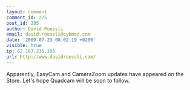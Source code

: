 ```yaml
---
layout: comment
comment_id: 225
post_id: 295
author: David Roessli
email: david.roessli@cybmed.com
date: '2009-07-23 08:02:19 +0200'
visible: true
ip: 62.167.235.105
url: http://www.davidroessli.com/
---
```

Apparently, EasyCam and CameraZoom updates have appeared on the Store. Let's hope Quadcam will be soon to follow.
